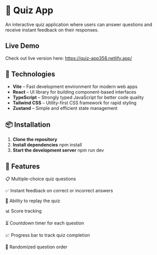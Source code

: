 # 🎯 Quiz App

An interactive quiz application where users can answer questions and receive instant feedback on their responses.

## Live Demo

Check out live version here: https://quiz-app358.netlify.app/

## 🚀 Technologies

- **Vite** – Fast development environment for modern web apps
- **React** – UI library for building component-based interfaces
- **TypeScript** – Strongly typed JavaScript for better code quality
- **Tailwind CSS** – Utility-first CSS framework for rapid styling
- **Zustand** – Simple and efficient state management

## 📦 Installation

1. **Clone the repository**
2. **Install dependencies**
   npm install
3. **Start the development server**
   npm run dev

## 📌 Features

📋 Multiple-choice quiz questions

✅ Instant feedback on correct or incorrect answers

🔄 Ability to replay the quiz

📊 Score tracking

⏳ Countdown timer for each question

📈 Progress bar to track quiz completion

🔀 Randomized question order

